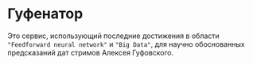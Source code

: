 # Гуфенатор

Это сервис, использующий последние достижения в области `"Feedforward neural network"` и `"Big Data"`, для научно обоснованных предсказаний дат стримов Алексея Гуфовского.